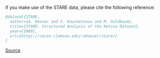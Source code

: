 If you make use of the STARE data, please cite the following reference:

``` bibtex 
@dataset{STARE,
  author={A. Hoover and V. Kouznetsova and M. Goldbaum},
  title={STARE: Structured Analysis of the Retina Dataset},
  year={2000},
  url={https://cecas.clemson.edu/~ahoover/stare/}
}
```

[Source](https://cecas.clemson.edu/~ahoover/stare/)